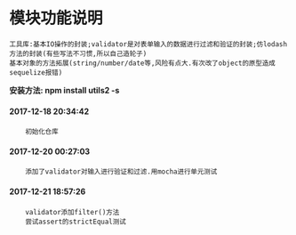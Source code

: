 # 模块功能说明
```
工具库:基本IO操作的封装;validator是对表单输入的数据进行过滤和验证的封装;仿lodash方法的封装(有些写法不习惯,所以自己造轮子)
基本对象的方法拓展(string/number/date等,风险有点大.有次改了object的原型造成sequelize报错)
```
**安装方法: npm install utils2 -s**
#### 2017-12-18 20:34:42
```
    初始化仓库
```
#### 2017-12-20 00:27:03
```
    添加了validator对输入进行验证和过滤.用mocha进行单元测试
```
#### 2017-12-21 18:57:26
```
    validator添加filter()方法
    尝试assert的strictEqual测试
```